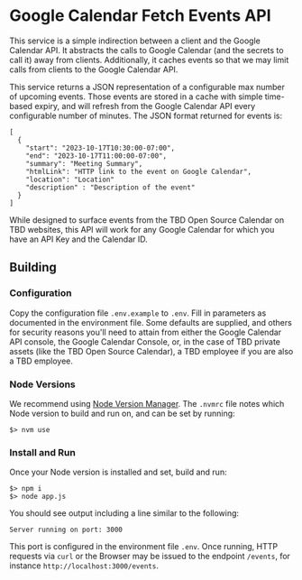 # Google Calendar Fetch Events API

This service is a simple indirection between a client and the Google Calendar API. It 
abstracts the calls to Google Calendar (and the secrets to call it) away from clients. 
Additionally, it caches events so that we may limit calls from clients to the Google 
Calendar API.

This service returns a JSON representation of a configurable max number of upcoming events.
Those events are stored in a cache with simple time-based expiry, and will refresh from the 
Google Calendar API every configurable number of minutes. The JSON format returned for events is:

```
[
  {
    "start": "2023-10-17T10:30:00-07:00",
    "end": "2023-10-17T11:00:00-07:00",
    "summary": "Meeting Summary",
    "htmlLink": "HTTP link to the event on Google Calendar",
    "location": "Location"
    "description" : "Description of the event"
  }
]
```

While designed to surface events from the TBD Open Source Calendar on TBD websites, this
API will work for any Google Calendar for which you have an API Key and the Calendar ID.

## Building

### Configuration

Copy the configuration file `.env.example` to `.env`. Fill in parameters as documented in 
the environment file. Some defaults are supplied, and others for security reasons you'll need
to attain from either the Google Calendar API console, the Google Calendar Console, or, in the 
case of TBD private assets (like the TBD Open Source Calendar), a TBD employee if you are also a 
TBD employee. 

### Node Versions

We recommend using [Node Version Manager](https://github.com/nvm-sh/nvm). The `.nvmrc` file notes which Node version to build and run on, and can be set by running:

```
$> nvm use
```

### Install and Run

Once your Node version is installed and set, build and run:

```
$> npm i
$> node app.js
```

You should see output including a line similar to the following:

```
Server running on port: 3000
```

This port is configured in the environment file `.env`. Once running, HTTP requests via `curl` or the Browser may be issued to the endpoint `/events`, for instance `http://localhost:3000/events`.